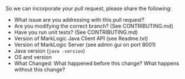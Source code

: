 So we can incorporate your pull request, please share the following:
* What issue are you addressing with this pull request?
* Are you modifying the correct branch? (See CONTRIBUTING.md)
* Have you run unit tests? (See CONTRIBUTING.md)
* Version of MarkLogic Java Client API (see Readme.txt)
* Version of MarkLogic Server (see admin gui on port 8001)
* Java version (`java -version`)
* OS and version
* What Changed: What happened before this change? What happens without this change?

